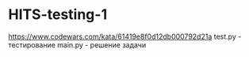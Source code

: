 # HITS-testing-1
https://www.codewars.com/kata/61419e8f0d12db000792d21a
test.py - тестирование
main.py - решение задачи
